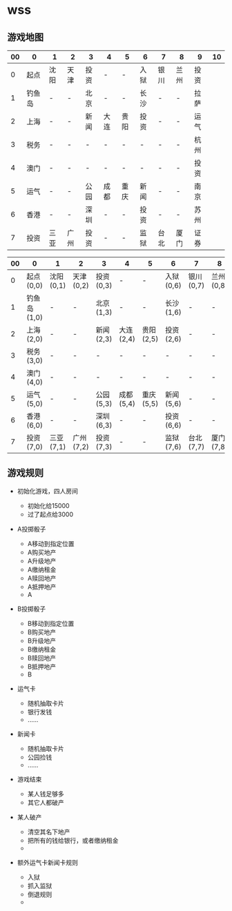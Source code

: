 # wss

## 游戏地图

00|0|1|2|3|4|5|6|7|8|9|10|
---|---|---|---|---|---|---|---|---|---|---|---
0|起点|沈阳|天津|投资|-|-|入狱|银川|兰州|投资
1|钓鱼岛|-|-|北京|-|-|长沙|-|-|拉萨
2|上海|-|-|新闻|大连|贵阳|投资|-|-|运气
3|税务|-|-|-|-|-|-|-|-|杭州
4|澳门|-|-|-|-|-|-|-|-|投资
5|运气|-|-|公园|成都|重庆|新闻|-|-|南京
6|香港|-|-|深圳|-|-|投资|-|-|苏州
7|投资|三亚|广州|投资|-|-|监狱|台北|厦门|证券


00|0|1|2|3|4|5|6|7|8|9|10|
---|---|---|---|---|---|---|---|---|---|---|---
0|起点(0,0)|沈阳(0,1)|天津(0,2)|投资(0,3)|-|-|入狱(0,6)|银川(0,7)|兰州(0,8)|投资(0,9)
1|钓鱼岛(1,0)|-|-|北京(1,3)|-|-|长沙(1,6)|-|-|拉萨(1,9)
2|上海(2,0)|-|-|新闻(2,3)|大连(2,4)|贵阳(2,5)|投资(2,6)|-|-|运气(2,9)
3|税务(3,0)|-|-|-|-|-|-|-|-|杭州(3,9)
4|澳门(4,0)|-|-|-|-|-|-|-|-|投资(4,9)
5|运气(5,0)|-|-|公园(5,3)|成都(5,4)|重庆(5,5)|新闻(5,6)|-|-|南京(5,9)
6|香港(6,0)|-|-|深圳(6,3)|-|-|投资(6,6)|-|-|苏州(6,9)
7|投资(7,0)|三亚(7,1)|广州(7,2)|投资(7,3)|-|-|监狱(7,6)|台北(7,7)|厦门(7,8)|证券(7,9)



## 游戏规则
- 初始化游戏，四人房间
  - 初始化给15000
  - 过了起点给3000
- A投掷骰子
  - A移动到指定位置
  - A购买地产
  - A升级地产
  - A缴纳租金
  - A赎回地产
  - A抵押地产
  - A
- B投掷骰子
  - B移动到指定位置
  - B购买地产
  - B升级地产
  - B缴纳租金
  - B赎回地产
  - B抵押地产
  - B
- 运气卡
  - 随机抽取卡片
  - 银行发钱
  - ......
- 新闻卡
  - 随机抽取卡片
  - 公园捡钱
  - ......
- 游戏结束
  - 某人钱足够多
  - 其它人都破产

- 某人破产
  - 清空其名下地产
  - 把所有的钱给银行，或者缴纳租金
  - 
- 额外运气卡新闻卡规则
  - 入狱
  - 抓入监狱
  - 倒退规则
  - 